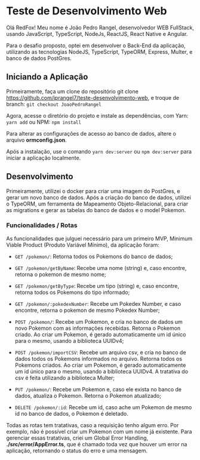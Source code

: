 # Teste de Desenvolvimento Web

Olá RedFox! Meu nome é João Pedro Rangel, desenvolvedor WEB FullStack, usando JavaScript, TypeScript, NodeJs, ReactJS, React Native e Angular.

Para o desafio proposto, optei em desenvolver o Back-End da aplicação, utilizando as tecnologias NodeJS, TypeScript, TypeORM, Express, Multer, e banco de dados PostGres.

## Iniciando a Aplicação

Primeiramente, faça um clone do repositório git clone https://github.com/jprangel7/teste-desenvolvimento-web, e troque de branch:
```git checkout JoaoPedroRangel```

Agora, acesse o diretório do projeto e instale as dependências, com Yarn: ```yarn add``` ou NPM: ```npm install```

Para alterar as configurações de acesso ao banco de dados, altere o arquivo **ormconfig.json**.

Após a instalação, use o comando ```yarn dev:server``` ou ```npm dev:server``` para iniciar a aplicação localmente.

## Desenvolvimento

Primeiramente, utilizei o docker para criar uma imagem do PostGres, e gerar um novo banco de dados. Após a criação do banco de dados, utilizei o TypeORM,
um ferramenta de Mapeamento Objeto-Relacional, para criar as migrations e gerar as tabelas do banco de dados e o model Pokemon.


### Funcionalidades / Rotas

As funcionalidades que julguei necessário para um primeiro MVP, Minimum Viable Product (Produto Variável Mínimo), da aplicação foram:

* ``` GET /pokemon/ ```: Retorna todos os Pokemons do banco de dados;

* ``` GET /pokemon/getByName ```: Recebe uma nome (string) e, caso encontre, retorna o pokemon de mesmo nome;

* ``` GET /pokemon/getByType ```: Recebe um tipo (string) e, caso encontre, retorna todos os Pokemons do tipo informado;

* ``` GET /pokemon/:pokedexNumber ```: Recebe um Pokedex Number, e caso encontre, retorna o pokemon de mesmo Pokedex Number;

* ``` POST /pokemon/ ```: Recebe um Pokemon, e cria no banco de dados um novo Pokemon com as informações recebidas. Retorna o Pokemon criado. Ao criar um Pokemon, é gerado automaticamente um id único para o mesmo, usando a biblioteca UUIDv4;

* ``` POST /pokemon/importCSV ```: Recebe um arquivo csv, e cria no banco de dados todos os Pokemons informados no arquivo. Retorna todos os Pokemons criados. Ao criar um Pokemon, é gerado automaticamente um id único para o mesmo, usando a biblioteca UUIDv4. A tratativa do csv é feita utilizando a biblioteca Multer;

* ``` PUT /pokemon/ ```: Recebe um Pokemon e, caso ele exista no banco de dados, atualiza o Pokemon. Retorna o Pokemon atualizado;

* ``` DELETE /pokemon/:id ```: Recebe um id, caso ache um Pokemon de mesmo id no banco de dados, o Pokemon é deletado.

Todas as rotas tem tratativas, caso a requisição tenho algum erro. Por exemplo, não é possível criar um Pokemon com um nome já existente. Para gerenciar essas tratativas, criei um Global Error Handling, **./src/error/AppError.ts**, que é chamado toda vez que houver um error na aplicação, retornando o status do erro e uma mensagem.
